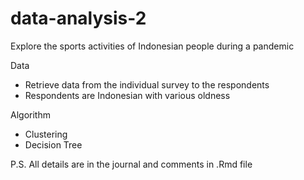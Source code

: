 # data-analysis-2
Explore the sports activities of Indonesian people during a pandemic

Data
- Retrieve data from the individual survey to the respondents
- Respondents are Indonesian with various oldness

Algorithm
- Clustering
- Decision Tree

P.S. All details are in the journal and comments in .Rmd file
